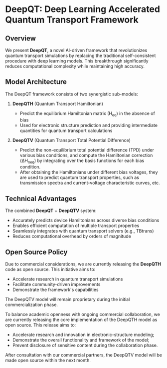 # DeepQT: Deep Learning Accelerated Quantum Transport Framework

## Overview
We present &zwnj;**DeepQT**&zwnj;, a novel AI-driven framework that revolutionizes quantum transport simulations by replacing the traditional self-consistent procedure with deep learning models. This breakthrough significantly reduces computational complexity while maintaining high accuracy.

## Model Architecture
The DeepQT framework consists of two synergistic sub-models:

1. &zwnj;**DeepQTH**&zwnj; (Quantum Transport Hamiltonian)  
   - Predict the equilibrium Hamiltonian matrix (H<sub>eq</sub>) in the absence of bias  
   - Used for electronic structure prediction and providing intermediate quantities for quantum transport calculations

2. &zwnj;**DeepQTV**&zwnj; (Quantum Transport Total Potential Difference)  
   - Predict the non-equilibrium total potential difference (TPD) under various bias conditions, and compute the Hamiltonian correction (ΔH<sub>neq</sub>) by integrating over the basis functions for each bias condition.
   - After obtaining the Hamiltonians under different bias voltages, they are used to predict quantum transport properties, such as transmission spectra and current-voltage characteristic curves, etc.

## Technical Advantages
The combined &zwnj;**DeepQT**&zwnj; + &zwnj;**DeepQTV**&zwnj; system:
- Accurately predicts device Hamiltonians across diverse bias conditions
- Enables efficient computation of multiple transport properties
- Seamlessly integrates with quantum transport solvers (e.g., TBtrans)
- Reduces computational overhead by orders of magnitude

## Open Source Policy
Due to commercial considerations, we are currently releasing the &zwnj;**DeepQTH**&zwnj; code as open source. This initiative aims to:
- Accelerate research in quantum transport simulations
- Facilitate community-driven improvements
- Demonstrate the framework's capabilities

The DeepQTV model will remain proprietary during the initial commercialization phase.

To balance academic openness with ongoing commercial collaboration, we are currently releasing the core implementation of the DeepQTH model as open source. This release aims to:
- Accelerate research and innovation in electronic-structure modeling;
- Demonstrate the overall functionality and framework of the model;
- Prevent disclosure of sensitive content during the collaboration phase.

After consultation with our commercial partners, the DeepQTV model will be made open source within the next month.


